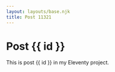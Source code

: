 ```yaml
---
layout: layouts/base.njk
title: Post 11321
---
```


# Post {{ id }}

This is post {{ id }} in my Eleventy project.
